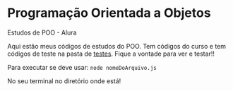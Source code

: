 # Programação Orientada a Objetos
 Estudos de POO - Alura

 Aqui estão meus códigos de estudos do POO. Tem códigos do curso e tem códigos de teste na pasta de <a href="./teste-de-codigos">testes<a>. Fique a vontade para ver e testar!!

Para executar se deve usar:
 ``` node nomeDoArquivo.js ```

No seu terminal no diretório onde está!